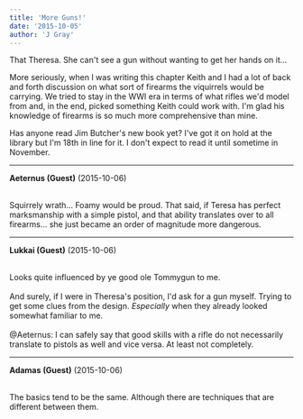 ```yaml
---
title: 'More Guns!'
date: '2015-10-05'
author: 'J Gray'
---
```


<p>That Theresa. She can't see a gun without wanting to get her hands on it...</p><p>More seriously, when I was writing this chapter Keith and I had a lot of back and forth discussion on what sort of firearms the viquirrels would be carrying. We tried to stay in the WWI era in terms of what rifles we'd model from and, in the end, picked something Keith could work with. I'm glad his knowledge of firearms is so much more comprehensive than mine.</p><p>Has anyone read Jim Butcher's new book yet? I've got it on hold at the library but I'm 18th in line for it. I don't expect to read it until sometime in November.</p>

---
**Aeternus (Guest)** (2015-10-06)

<br> Squirrely wrath... Foamy would be proud. That said, if Teresa has perfect marksmanship with a simple pistol, and that ability translates over to all firearms... she just became an order of magnitude more dangerous.

---
**Lukkai (Guest)** (2015-10-06)

<br> Looks quite influenced by ye good ole Tommygun to me.<br><br>And surely, if I were in Theresa's position, I'd ask for a gun myself. Trying to get some clues from the design. <i>Especially</i> when they already looked somewhat familiar to me.<br><br>@Aeternus: I can safely say that good skills with a rifle do not necessarily translate to pistols as well and vice versa. At least not completely.<br>

---
**Adamas (Guest)** (2015-10-06)

<br> The basics tend to be the same. Although there are techniques that are different between them.<br>

